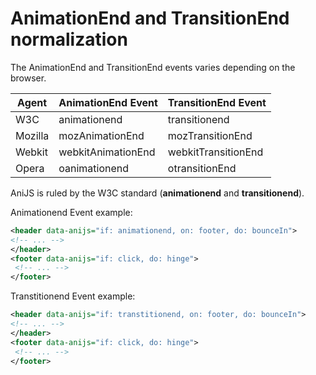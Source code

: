 AnimationEnd and TransitionEnd normalization
============================================

The AnimationEnd and TransitionEnd events varies depending on the browser.

| Agent   | AnimationEnd Event | TransitionEnd Event |  
| ----    | -----------------  | ------------------- |  
| W3C     | animationend       | transitionend        |  
| Mozilla | mozAnimationEnd    | mozTransitionEnd     |  
| Webkit  | webkitAnimationEnd | webkitTransitionEnd  |  
| Opera   | oanimationend      | otransitionEnd	 |  

AniJS is ruled by the W3C standard (**animationend** and **transitionend**).


Animationend Event example: 

```xml
<header data-anijs="if: animationend, on: footer, do: bounceIn">
<!-- ... -->
</header>
<footer data-anijs="if: click, do: hinge">
 <!-- ... -->
</footer>
```

Transtitionend Event example: 

```xml
<header data-anijs="if: transtitionend, on: footer, do: bounceIn">
<!-- ... -->
</header>
<footer data-anijs="if: click, do: hinge">
 <!-- ... -->
</footer>
```
